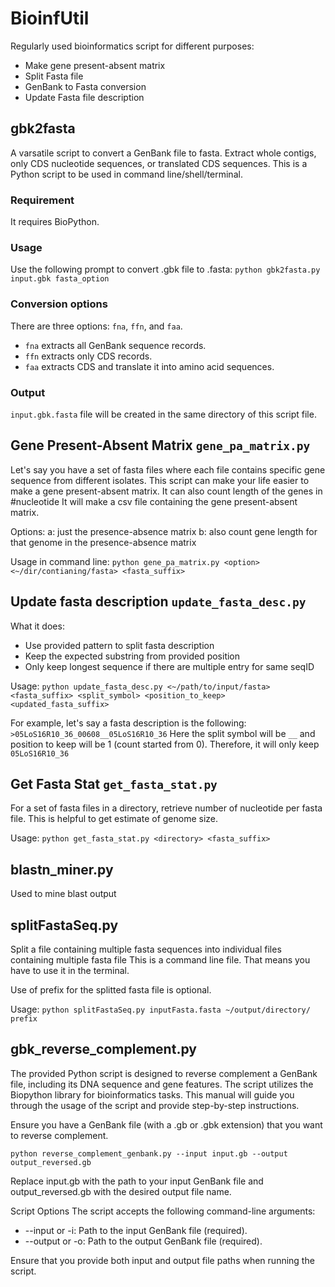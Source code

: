 # BioinfUtil
Regularly used bioinformatics script for different purposes:
- Make gene present-absent matrix
- Split Fasta file
- GenBank to Fasta conversion
- Update Fasta file description

## gbk2fasta
A varsatile script to convert a GenBank file to fasta. Extract whole contigs, only CDS nucleotide sequences, or translated CDS sequences. This is a Python script to be used in command line/shell/terminal. 

### Requirement
It requires BioPython. 

### Usage
Use the following prompt to convert .gbk file to .fasta:
`python gbk2fasta.py input.gbk fasta_option`


### Conversion options
There are three options: `fna`, `ffn`, and `faa`.
- `fna` extracts all GenBank sequence records.
- `ffn` extracts only CDS records.
- `faa` extracts CDS and translate it into amino acid sequences.
  
### Output
`input.gbk.fasta` file will be created in the same directory of this script file.

## Gene Present-Absent Matrix `gene_pa_matrix.py`
Let's say you have a set of fasta files where each file contains specific gene sequence from different isolates. 
This script can make your life easier to make a gene present-absent matrix. 
It can also count length of the genes in #nucleotide
It will make a csv file containing the gene present-absent matrix.

Options: 
a: just the presence-absence matrix
b: also count gene length for that genome in the presence-absence matrix

Usage in command line: `python gene_pa_matrix.py <option> <~/dir/contianing/fasta> <fasta_suffix>`

## Update fasta description `update_fasta_desc.py`

What it does:
- Use provided pattern to split fasta description
- Keep the expected substring from provided position
- Only keep longest sequence if there are multiple entry for same seqID

Usage:
`python update_fasta_desc.py <~/path/to/input/fasta> <fasta_suffix> <split_symbol> <position_to_keep> <updated_fasta_suffix>`

For example, let's say a fasta description is the following:
`>05LoS16R10_36_00608__05LoS16R10_36`
Here the split symbol will be `__` and position to keep will be 1 (count started from 0). Therefore, it will only keep `05LoS16R10_36`

## Get Fasta Stat `get_fasta_stat.py`
For a set of fasta files in a directory, retrieve number of nucleotide per fasta file.
This is helpful to get estimate of genome size.

Usage: `python get_fasta_stat.py <directory> <fasta_suffix>`

## blastn_miner.py
Used to mine blast output

## splitFastaSeq.py
Split a file containing multiple fasta sequences into individual files containing multiple fasta file
This is a command line file. That means you have to use it in the terminal. 

Use of prefix for the splitted fasta file is optional.


Usage: `python splitFastaSeq.py inputFasta.fasta ~/output/directory/ prefix`

## gbk_reverse_complement.py
The provided Python script is designed to reverse complement a GenBank file, including its DNA sequence and gene features. The script utilizes the Biopython library for bioinformatics tasks. This manual will guide you through the usage of the script and provide step-by-step instructions.

Ensure you have a GenBank file (with a .gb or .gbk extension) that you want to reverse complement.

```python reverse_complement_genbank.py --input input.gb --output output_reversed.gb```

Replace input.gb with the path to your input GenBank file and output_reversed.gb with the desired output file name.

Script Options The script accepts the following command-line arguments:
- --input or -i: Path to the input GenBank file (required).
- --output or -o: Path to the output GenBank file (required).

Ensure that you provide both input and output file paths when running the script.





